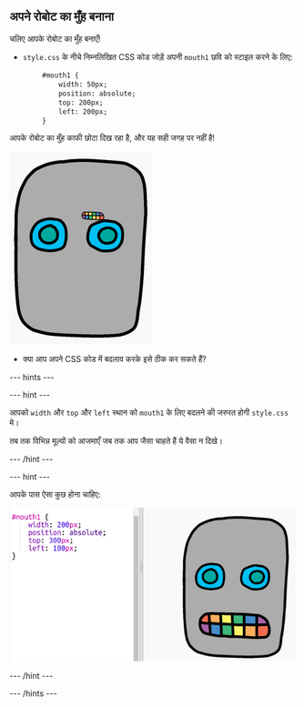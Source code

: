 ## अपने रोबोट का मुँह बनाना

चलिए आपके रोबोट का मुँह बनाएँ!

- `style.css` के नीचे निम्नलिखित CSS कोड जोड़ें अपनी `mouth1` छवि को स्टाइल करने के लिए:
```    
        #mouth1 {
            width: 50px;
            position: absolute;
            top: 200px;
            left: 200px;
        }
```        

आपके रोबोट का मुँह काफी छोटा दिख रहा है, और यह सही जगह पर नहीं है!

![स्क्रीनशॉट](images/robot-mouth.png)

- क्या आप अपने CSS कोड में बदलाव करके इसे ठीक कर सकते हैं?

--- hints ---


--- hint ---

आपको `width` और `top` और `left` स्थान को `mouth1` के लिए बदलने की जरुरत होगी `style.css` मे।

तब तक​ विभिन्न मूल्यों को आजमाएँ जब तक आप जैसा चाहते हैं ये वैसा न दिखे।

--- /hint ---

--- hint ---

आपके पास ऐसा कुछ होना चाहिए:

![स्क्रीनशॉट](images/robot-mouth-code.png)

--- /hint ---

--- /hints ---
